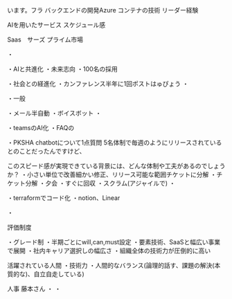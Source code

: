 います。フラ
バックエンドの開発Azure
コンテナの技術
リーダー経験

AIを用いたサービス
スケジュール感


Saas　サーズ
プライム市場

・

・AIと共進化
・未来志向
・100名の採用

・社会との経進化
・カンファレンス半年に1回ポストはゅぴょう
・

・一般

・メール半自動
・ボイスボット
・

・teamsのAI化
・FAQの

・PKSHA chatbotについて1点質問
5名体制で毎週のようにリリースされているとのことだったんですけど、

このスピード感が実現できている背景には、どんな体制や工夫があるのでしょうか？
・小さい単位で改善細かい修正、リリース可能な範囲チケットに分解
・チケット分解
・夕会
・すぐに回収
・スクラム(アジャイルで)
・


・terraformでコード化
・notion、Linear

・

評価制度

・グレード制
・半期ごとにwill,can,must設定
・要素技術、SaaSと幅広い事業で展開
・社内キャリア選択しの幅広さ
・組織全体の技術力が圧倒的に高い

活躍されている人間
・技術力
・人間的なバランス(論理的話す、課題の解決(本質的な)、自立自走している)

人事
藤本さん
・
・
